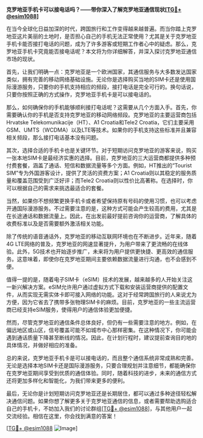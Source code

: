 **克罗地亚手机卡可以接电话吗？——带你深入了解克罗地亚通信现状[[TG💪+ @esim1088](https://t.me/s/esim1088)]**

在当今全球化日益加深的时代，跨国旅行和工作变得越来越普遍。而当你踏上克罗地亚这片美丽的土地时，是否担心自己的手机无法正常使用？尤其是关于克罗地亚手机卡能否接打电话的问题，成为了许多游客或短期工作者心中的疑虑。那么，克罗地亚手机卡究竟能否接电话呢？本文将为你详细解答，并深入探讨克罗地亚通信市场的现状。

首先，让我们明确一点：克罗地亚是一个欧洲国家，其通信服务与大多数发达国家类似，拥有完善的移动网络基础设施。无论你是选择购买当地的SIM卡还是使用国际漫游服务，只要你的手机支持相应的频段，接打电话是完全可行的。换句话说，只要你按照正确的方式操作，克罗地亚手机卡是可以接电话的。

那么，如何确保你的手机能够顺利接打电话呢？这需要从几个方面入手。首先，你需要确认你的手机是否支持克罗地亚的移动网络频段。克罗地亚的主要运营商包括Hrvatske Telekomunikacije（HT）、A1 Croatia和Tele2 Croatia，它们主要采用GSM、UMTS（WCDMA）以及LTE等技术。如果你的手机支持这些标准并且兼容相关频段，那么接打电话基本没有问题。

其次，选择合适的手机卡也是关键环节。对于短期访问克罗地亚的游客来说，购买一张本地SIM卡是最经济实惠的选择。目前，克罗地亚的三大运营商都提供多种预付费套餐，涵盖了通话、短信和数据流量等多个方面。例如，HT推出的“Tourist SIM”专为外国游客设计，提供了灵活的资费方案；A1 Croatia则以其稳定的服务质量和覆盖范围受到广泛好评；而Tele2 Croatia则以性价比高著称。在选择时，你可以根据自己的需求来挑选最适合的套餐。

当然，如果你不想频繁更换手机卡或者希望保持原有号码的使用习惯，也可以考虑开通国际漫游服务。不过需要注意的是，这种方式可能会产生较高的费用，尤其是在长途通话和数据流量上。因此，在出发前最好提前咨询你的运营商，了解具体的收费标准以及是否需要额外激活相关功能。

除了传统的语音通话外，克罗地亚的移动互联网环境也在不断进步。近年来，随着4G LTE网络的普及，克罗地亚的网速显著提升，为用户带来了更流畅的在线体验。此外，5G技术也开始逐步推广，未来将为用户提供更快捷、更高效的通信服务。这意味着，即使你在克罗地亚期间主要依赖数据流量进行沟通，也不会感到不便。

值得一提的是，随着电子SIM卡（eSIM）技术的发展，越来越多的人开始关注这一新兴解决方案。eSIM允许用户通过虚拟方式下载和安装运营商提供的配置文件，从而实现无需实体卡即可接入网络的功能。这对于经常跨国旅行的人来说尤为方便，因为它省去了携带多张物理SIM卡的麻烦。目前，克罗地亚的一些主流运营商已经支持eSIM服务，使得用户的通信体验更加便捷。

然而，尽管克罗地亚的通信条件总体良好，但仍有一些需要注意的地方。例如，在偏远地区或山区，信号覆盖可能不如城市中心那样密集。在这种情况下，你可能会遇到通话质量下降甚至断线的情况。因此，在计划行程时，建议提前查询目的地的具体情况，并做好相应的准备。

总的来说，克罗地亚手机卡是可以接电话的，而且整个通信系统非常成熟和完善。无论是选择本地SIM卡还是国际漫游服务，只要合理规划并注意细节，都能确保你在克罗地亚期间享受到优质的通信体验。同时，随着科技的进步，未来的通信方式还将更加多样化和智能化，为我们带来更多的便利。

最后，无论你是计划短期访问克罗地亚还是长期居住，都可以通过多种途径轻松解决通信问题。如果你想了解更多关于克罗地亚通信的信息，或者需要帮助选购适合自己的手机卡，不妨加入我们的讨论群组[[TG💪+ @esim1088](https://t.me/s/esim1088)]，与其他用户一起交流经验。相信在这里，你会找到满意的答案！

[[TG💪+ @esim1088](https://t.me/s/esim1088) ![Image](https://i.postimg.cc/4NQfJmqS/Snipaste-2025-05-13-00-14-12.png)]